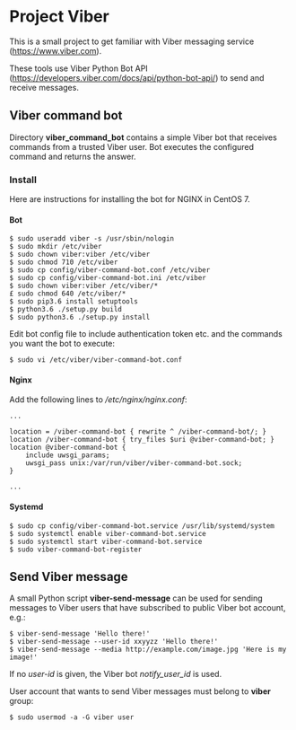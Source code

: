 # Project Viber

This is a small project to get familiar with Viber messaging service
(https://www.viber.com).

These tools use Viber Python Bot API
(https://developers.viber.com/docs/api/python-bot-api/) to send and receive
messages.


## Viber command bot

Directory **viber_command_bot** contains a simple Viber bot that receives
commands from a trusted Viber user. Bot executes the configured command and
returns the answer.

### Install

Here are instructions for installing the bot for NGINX in CentOS 7.

#### Bot

    $ sudo useradd viber -s /usr/sbin/nologin
    $ sudo mkdir /etc/viber
    $ sudo chown viber:viber /etc/viber 
    $ sudo chmod 710 /etc/viber 
    $ sudo cp config/viber-command-bot.conf /etc/viber
    $ sudo cp config/viber-command-bot.ini /etc/viber
    $ sudo chown viber:viber /etc/viber/*
    £ sudo chmod 640 /etc/viber/*
    $ sudo pip3.6 install setuptools
    $ python3.6 ./setup.py build
    $ sudo python3.6 ./setup.py install

Edit bot config file to include authentication token etc. and the commands you
want the bot to execute:

    $ sudo vi /etc/viber/viber-command-bot.conf


#### Nginx

Add the following lines to */etc/nginx/nginx.conf*:

    ...
    
    location = /viber-command-bot { rewrite ^ /viber-command-bot/; }   
    location /viber-command-bot { try_files $uri @viber-command-bot; }  
    location @viber-command-bot { 
        include uwsgi_params;                          
        uwsgi_pass unix:/var/run/viber/viber-command-bot.sock;       
    }                   
    
    ...


#### Systemd

    $ sudo cp config/viber-command-bot.service /usr/lib/systemd/system
    $ sudo systemctl enable viber-command-bot.service
    $ sudo systemctl start viber-command-bot.service
    $ sudo viber-command-bot-register

## Send Viber message

A small Python script **viber-send-message** can be used for sending messages to
Viber users that have subscribed to public Viber bot account, e.g.:

    $ viber-send-message 'Hello there!'
    $ viber-send-message --user-id xxyyzz 'Hello there!'
    $ viber-send-message --media http://example.com/image.jpg 'Here is my image!'

If no *user-id* is given, the Viber bot *notify_user_id* is used.

User account that wants to send Viber messages must belong to **viber** group:

    $ sudo usermod -a -G viber user
